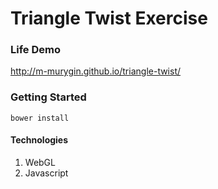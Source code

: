 # Triangle Twist Exercise

### Life Demo
http://m-murygin.github.io/triangle-twist/

### Getting Started
```
bower install
```

#### Technologies
1. WebGL
2. Javascript

